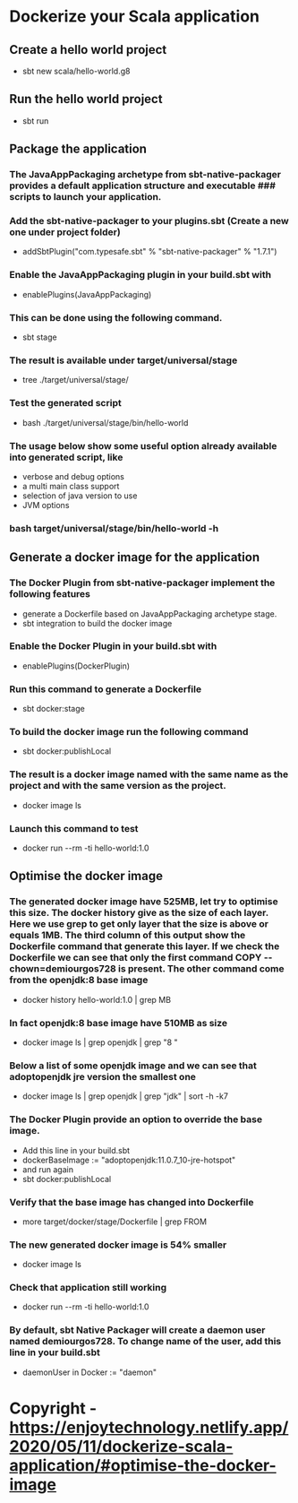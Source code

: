 # Dockerize your Scala application

## Create a hello world project
 - sbt new scala/hello-world.g8

##  Run the hello world project
 - sbt run

## Package the application
### The JavaAppPackaging archetype from sbt-native-packager provides a default application structure and executable ### scripts to launch your application.
### Add the sbt-native-packager to your plugins.sbt (Create a new one under project folder)
 - addSbtPlugin("com.typesafe.sbt" % "sbt-native-packager" % "1.7.1")

### Enable the JavaAppPackaging plugin in your build.sbt with
 - enablePlugins(JavaAppPackaging)

### This can be done using the following command.
 - sbt stage

### The result is available under target/universal/stage
 - tree ./target/universal/stage/

### Test the generated script
 - bash ./target/universal/stage/bin/hello-world

### The usage below show some useful option already available into generated script, like
 - verbose and debug options
 - a multi main class support
 - selection of java version to use
 - JVM options

### bash target/universal/stage/bin/hello-world -h
 
## Generate a docker image for the application
### The Docker Plugin from sbt-native-packager implement the following features
 - generate a Dockerfile based on JavaAppPackaging archetype stage.
 - sbt integration to build the docker image

### Enable the Docker Plugin in your build.sbt with
 - enablePlugins(DockerPlugin)

### Run this command to generate a Dockerfile
 - sbt docker:stage

### To build the docker image run the following command
 - sbt docker:publishLocal

### The result is a docker image named with the same name as the project and with the same version as the project.
 - docker image ls

### Launch this command to test
 - docker run --rm -ti hello-world:1.0

## Optimise the docker image
### The generated docker image have 525MB, let try to optimise this size. The docker history give as the size of each layer. Here we use grep to get only layer that the size is above or equals 1MB. The third column of this output show the Dockerfile command that generate this layer. If we check the Dockerfile we can see that only the first command COPY --chown=demiourgos728 is present. The other command come from the openjdk:8 base image
- docker history hello-world:1.0 | grep MB

### In fact openjdk:8 base image have 510MB as size
- docker image ls | grep openjdk | grep "8 "

### Below a list of some openjdk image and we can see that adoptopenjdk jre version the smallest one
- docker image ls | grep openjdk | grep "jdk" | sort -h -k7

### The Docker Plugin provide an option to override the base image.
 - Add this line in your build.sbt
 - dockerBaseImage := "adoptopenjdk:11.0.7_10-jre-hotspot"
 - and run again
 - sbt docker:publishLocal

### Verify that the base image has changed into Dockerfile
 - more target/docker/stage/Dockerfile | grep FROM

### The new generated docker image is 54% smaller
 - docker image ls

### Check that application still working
 - docker run --rm -ti hello-world:1.0

### By default, sbt Native Packager will create a daemon user named demiourgos728. To change name of the user, add this line in your build.sbt
 - daemonUser in Docker := "daemon"

# Copyright - https://enjoytechnology.netlify.app/2020/05/11/dockerize-scala-application/#optimise-the-docker-image
